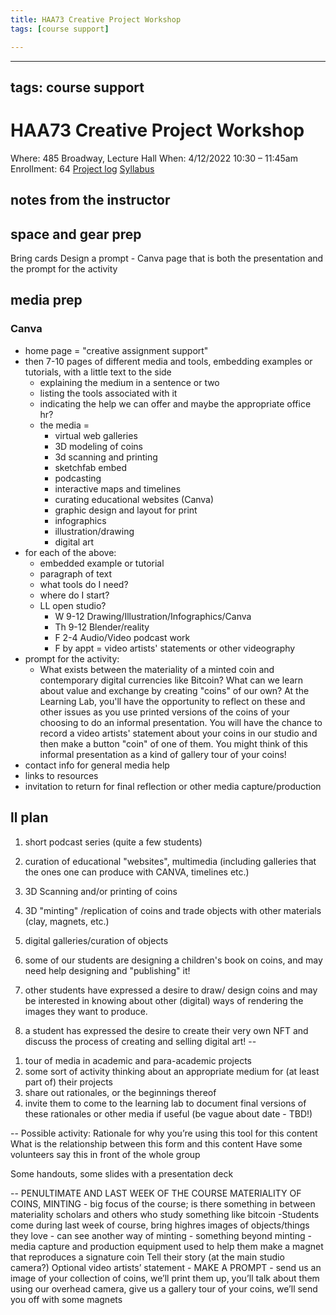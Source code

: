 ```yaml
---
title: HAA73 Creative Project Workshop
tags: [course support]

---
```


---
tags: course support
---
# HAA73 Creative Project Workshop

Where: 485 Broadway, Lecture Hall
When: 4/12/2022 10:30 – 11:45am
Enrollment: 64
[Project log]()
[Syllabus]()

## notes from the instructor
## space and gear prep

Bring cards
Design a prompt - Canva page that is both the presentation and the prompt for the activity

## media prep

### Canva
* home page = "creative assignment support"
* then 7-10 pages of different media and tools, embedding examples or tutorials, with a little text to the side
    * explaining the medium in a sentence or two
    * listing the tools associated with it
    * indicating the help we can offer and maybe the appropriate office hr?
   * the media =
        * virtual web galleries
        * 3D modeling of coins
        * 3d scanning and printing
        * sketchfab embed
        * podcasting
        * interactive maps and timelines
        * curating educational websites (Canva)
        * graphic design and layout for print
        * infographics
        * illustration/drawing
        * digital art
* for each of the above:
    * embedded example or tutorial
    * paragraph of text
    * what tools do I need?
    * where do I start?
    * LL open studio?
        * W 9-12 Drawing/Illustration/Infographics/Canva
        * Th 9-12 Blender/reality
        * F 2-4 Audio/Video podcast work
        * F by appt = video artists' statements or other videography
* prompt for the activity:
    * What exists between the materiality of a minted coin and contemporary digital currencies like Bitcoin? What can we learn about value and exchange by creating "coins" of our own? At the Learning Lab, you'll have the opportunity to reflect on these and other issues as you use printed versions of the coins of your choosing to do an informal presentation. You will have the chance to record a video artists' statement about your coins in our studio and then make a button "coin" of one of them. You might think of this informal presentation as a kind of gallery tour of your coins!
* contact info for general media help
* links to resources
* invitation to return for final reflection or other media capture/production

## ll plan

1) short podcast series (quite a few students)

2) curation of educational "websites", multimedia (including galleries that the ones one can produce with CANVA, timelines etc.)

3) 3D Scanning and/or printing of coins 

4) 3D "minting" /replication of coins and trade objects with other materials (clay, magnets, etc.)

5) digital galleries/curation of objects

6) some of our students are designing a children's book on coins, and may need help designing and "publishing" it!

7) other students have expressed a desire to draw/ design coins and may be interested in knowing about other (digital) ways of rendering the images they want to produce.

8) a student has expressed the desire to create their very own NFT and discuss the process of creating and selling digital art! 
--

1. tour of media in academic and para-academic projects
2. some sort of activity thinking about an appropriate medium for (at least part of) their projects
3. share out rationales, or the beginnings thereof
4. invite them to come to the learning lab to document final versions of these rationales or other media if useful (be vague about date - TBD!)

--
Possible activity: 
Rationale for why you’re using this tool for this content
What is the relationship between this form and this content
Have some volunteers say this in front of the whole group

Some handouts, some slides with a presentation deck

--
PENULTIMATE AND LAST WEEK OF THE COURSE
MATERIALITY OF COINS, MINTING - big focus of the course; is there something in between materiality scholars and others who study something like bitcoin
-Students come during last week of course, bring highres images of objects/things they love - can see another way of minting - something beyond minting - media capture and production equipment used to help them make a magnet that reproduces a signature coin
Tell their story (at the main studio camera?)
Optional video artists’ statement - MAKE A PROMPT - send us an image of your collection of coins, we’ll print them up, you’ll talk about them using our overhead camera, give us a gallery tour of your coins, we’ll send you off with some magnets 
